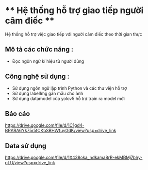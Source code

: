 # ** Hệ thống hỗ trợ giao tiếp người câm điếc **
Hệ thống hỗ trợ việc giao tiếp với người câm điếc theo thời gian thực
## Mô tả các chức năng :
- Đọc ngôn ngữ kí hiệu từ người dùng
## Công nghệ sử dụng : 
- Sử dụng ngôn ngữ lập trình Python và các thư viện hỗ trợ 
- Sử dụng labelImg gán mẫu cho ảnh 
- Sử dụng datamodel của yolov5 hỗ trợ train ra model mới
## Báo cáo  
https://drive.google.com/file/d/1C1gd4-BRARA6Yk75r5tCKbSBHWfuyGdK/view?usp=drive_link
## Data sử dụng 
https://drive.google.com/file/d/1X438oka_ndkama8rR-ekMBMj7bhy-oLU/view?usp=drive_link
